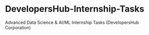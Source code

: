 # DevelopersHub-Internship-Tasks
Advanced Data Science &amp; AI/ML Internship Tasks (DevelopersHub Corporation)
